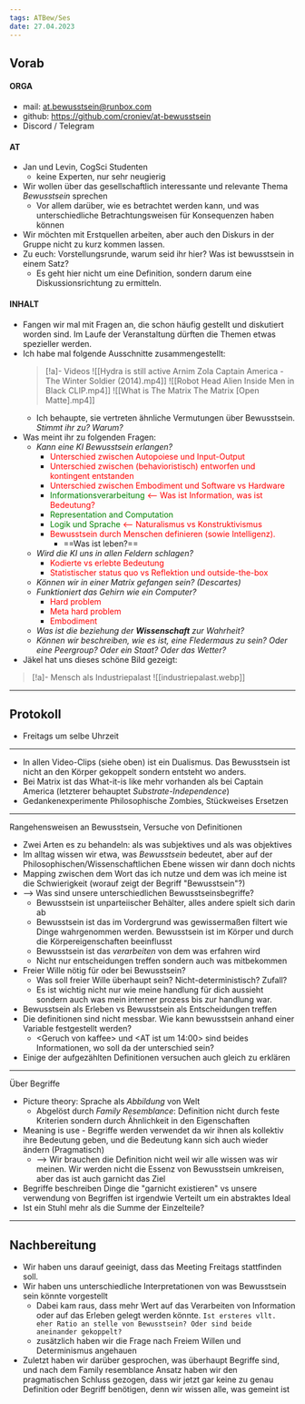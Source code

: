 ```yaml
---
tags: ATBew/Ses
date: 27.04.2023
---
```

## Vorab
#### ORGA
- mail: at.bewusstsein@runbox.com
- github: https://github.com/croniev/at-bewusstsein
- Discord / Telegram

#### AT
- Jan und Levin, CogSci Studenten
	- keine Experten, nur sehr neugierig
- Wir wollen über das gesellschaftlich interessante und relevante Thema *Bewusstsein* sprechen
	- Vor allem darüber, wie es betrachtet werden kann, und was unterschiedliche Betrachtungsweisen für Konsequenzen haben können
- Wir möchten mit Erstquellen arbeiten, aber auch den Diskurs in der Gruppe nicht zu kurz kommen lassen. 
- Zu euch: Vorstellungsrunde, warum seid ihr hier? Was ist bewusstsein in einem Satz?
	- Es geht hier nicht um eine Definition, sondern darum eine Diskussionsrichtung zu ermitteln.

#### INHALT
- Fangen wir mal mit Fragen an, die schon häufig gestellt und diskutiert worden sind. Im Laufe der Veranstaltung dürften die Themen etwas spezieller werden. 
- Ich habe mal folgende Ausschnitte zusammengestellt: 
  >[!a]- Videos
  > ![[Hydra is still active Arnim Zola Captain America - The Winter Soldier (2014).mp4]]
  > ![[Robot Head Alien Inside Men in Black CLIP.mp4]]
  > ![[What is The Matrix The Matrix [Open Matte].mp4]]
	- Ich behaupte, sie vertreten ähnliche Vermutungen über Bewusstsein. *Stimmt ihr zu? Warum?*
- Was meint ihr zu folgenden Fragen:
	- *Kann eine KI Bewusstsein erlangen?*
		- <font color="red">Unterschied zwischen Autopoiese und Input-Output</font>
		- <font color="red">Unterschied zwischen (behavioristisch) entworfen und kontingent entstanden</font>
		- <font color="red">Unterschied zwischen Embodiment und Software vs Hardware</font>
		- <font color="green">Informationsverarbeitung</font> <font color="red">\<-- Was ist Information, was ist Bedeutung?</font>
		- <font color="green">Representation and Computation</font>
		- <font color="green">Logik und Sprache</font> <font color="red"><-- Naturalismus vs Konstruktivismus</font>
		- <font color="red">Bewusstsein durch Menschen definieren (sowie Intelligenz).</font>
			- ==Was ist leben?==
	- *Wird die KI uns in allen Feldern schlagen?*
		- <font color="red">Kodierte vs erlebte Bedeutung</font>
		- <font color="red">Statistischer status quo vs Reflektion und outside-the-box</font>
	- *Können wir in einer Matrix gefangen sein? (Descartes)*
	- *Funktioniert das Gehirn wie ein Computer?*
		- <font color="red">Hard problem</font>
		- <font color="red">Meta hard problem</font>
		- <font color="red">Embodiment</font>
	- *Was ist die beziehung der **Wissenschaft** zur Wahrheit?*
	- *Können wir beschreiben, wie es ist, eine Fledermaus zu sein? Oder eine Peergroup? Oder ein Staat? Oder das Wetter?*
- Jäkel hat uns dieses schöne Bild gezeigt:
>[!a]- Mensch als Industriepalast
> ![[industriepalast.webp]]

---
## Protokoll
- Freitags um selbe Uhrzeit
---
- In allen Video-Clips (siehe oben) ist ein Dualismus. Das Bewusstsein ist nicht an den Körper gekoppelt sondern entsteht wo anders.
- Bei Matrix ist das What-it-is like mehr vorhanden als bei Captain America (letzterer behauptet *Substrate-Independence*)
- Gedankenexperimente Philosophische Zombies, Stückweises Ersetzen
---
Rangehensweisen an Bewusstsein, Versuche von Definitionen
- Zwei Arten es zu behandeln: als was subjektives und als was objektives
- Im alltag wissen wir etwa, was *Bewusstsein* bedeutet, aber auf der Philosophischen/Wissenschaftlichen Ebene wissen wir dann doch nichts
- Mapping zwischen dem Wort das ich nutze und dem was ich meine ist die Schwierigkeit (worauf zeigt der Begriff "Bewusstsein"?)
- --> Was sind unsere unterschiedlichen Bewusstseinsbegriffe?
	- Bewusstsein ist unparteiischer Behälter, alles andere spielt sich darin ab
	- Bewusstsein ist das im Vordergrund was gewissermaßen filtert wie Dinge wahrgenommen werden. Bewusstsein ist im Körper und durch die Körpereigenschaften beeinflusst
	- Bewusstsein ist das *verarbeiten* von dem was erfahren wird
	- Nicht nur entscheidungen treffen sondern auch was mitbekommen
- Freier Wille nötig für oder bei Bewusstsein?
	- Was soll freier Wille überhaupt sein? Nicht-deterministisch? Zufall?
	- Es ist wichtig nicht nur wie meine handlung für dich aussieht sondern auch was mein interner prozess bis zur handlung war.
- Bewusstsein als Erleben vs Bewusstsein als Entscheidungen treffen
- Die definitionen sind nicht messbar. Wie kann bewusstsein anhand einer Variable festgestellt werden?
	- \<Geruch von kaffee\> und \<AT ist um 14:00\> sind beides Informationen, wo soll da der unterschied sein?
- Einige der aufgezählten Definitionen versuchen auch gleich zu erklären
---
Über Begriffe
- Picture theory: Sprache als *Abbildung* von Welt
	- Abgelöst durch *Family Resemblance*: Definition nicht durch feste Kriterien sondern durch Ähnlichkeit in den Eigenschaften
- Meaning is use - Begriffe werden verwendet da wir ihnen als kollektiv ihre Bedeutung geben, und die Bedeutung kann sich auch wieder ändern (Pragmatisch)
	- --> Wir brauchen die Definition nicht weil wir alle wissen was wir meinen. Wir werden nicht die Essenz von Bewusstsein umkreisen, aber das ist auch garnicht das Ziel
- Begriffe beschreiben Dinge die "garnicht existieren" vs unsere verwendung von Begriffen ist irgendwie Verteilt um ein abstraktes Ideal
- Ist ein Stuhl mehr als die Summe der Einzelteile?

---
## Nachbereitung
- Wir haben uns darauf geeinigt, dass das Meeting Freitags stattfinden soll.
- Wir haben uns unterschiedliche Interpretationen von was Bewusstsein sein könnte vorgestellt
	- Dabei kam raus, dass mehr Wert auf das Verarbeiten von Information oder auf das Erleben gelegt werden könnte.
	  `Ist ersteres vllt. eher Ratio an stelle von Bewusstsein? Oder sind beide aneinander gekoppelt?`
	- zusätzlich haben wir die Frage nach Freiem Willen und Determinismus angehauen
- Zuletzt haben wir darüber gesprochen, was überhaupt Begriffe sind, und nach dem Family resemblance Ansatz haben wir den pragmatischen Schluss gezogen, dass wir jetzt gar keine zu genau Definition oder Begriff benötigen, denn wir wissen alle, was gemeint ist